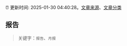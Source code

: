 :alarm_clock: 更新时间: 2025-01-30 04:40:28。[文章来源](/README.md)、[文章分类](/TAGS.md)

## 报告


> 关键字：`报告`、`月报`



